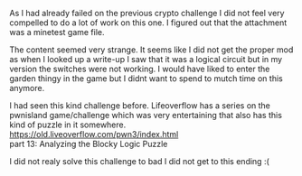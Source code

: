 As I had already failed on the previous crypto challenge I did not feel very compelled to do a lot of work on this one.
I figured out that the attachment was a minetest game file.

The content seemed very strange. It seems like I did not get the proper mod as when I looked up a write-up I saw that it was a logical circuit but in my version the switches were not working. I would have liked to enter the garden thingy in the game but I didnt want to spend to mutch time on this anymore.

I had seen this kind challenge before. Lifeoverflow has a series on the pwnisland game/challenge which was very entertaining that also has this kind of puzzle in it somewhere.<br /> 
https://old.liveoverflow.com/pwn3/index.html<br /> 
part 13: Analyzing the Blocky Logic Puzzle

I did not realy solve this challenge to bad I did not get to this ending :(
